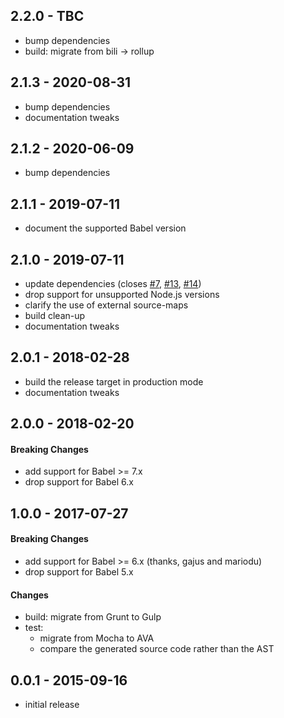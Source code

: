 ## 2.2.0 - TBC

- bump dependencies
- build: migrate from bili -> rollup

## 2.1.3 - 2020-08-31

- bump dependencies
- documentation tweaks

## 2.1.2 - 2020-06-09

- bump dependencies

## 2.1.1 - 2019-07-11

- document the supported Babel version

## 2.1.0 - 2019-07-11

- update dependencies (closes
  [#7](https://github.com/chocolateboy/babel-plugin-source-map-support/issues/7),
  [#13](https://github.com/chocolateboy/babel-plugin-source-map-support/pull/13),
  [#14](https://github.com/chocolateboy/babel-plugin-source-map-support/pull/14))
- drop support for unsupported Node.js versions
- clarify the use of external source-maps
- build clean-up
- documentation tweaks

## 2.0.1 - 2018-02-28

- build the release target in production mode
- documentation tweaks

## 2.0.0 - 2018-02-20

#### Breaking Changes

- add support for Babel >= 7.x
- drop support for Babel 6.x

## 1.0.0 - 2017-07-27

#### Breaking Changes

- add support for Babel >= 6.x (thanks, gajus and mariodu)
- drop support for Babel 5.x

#### Changes

- build: migrate from Grunt to Gulp
- test:
  - migrate from Mocha to AVA
  - compare the generated source code rather than the AST

## 0.0.1 - 2015-09-16

- initial release
